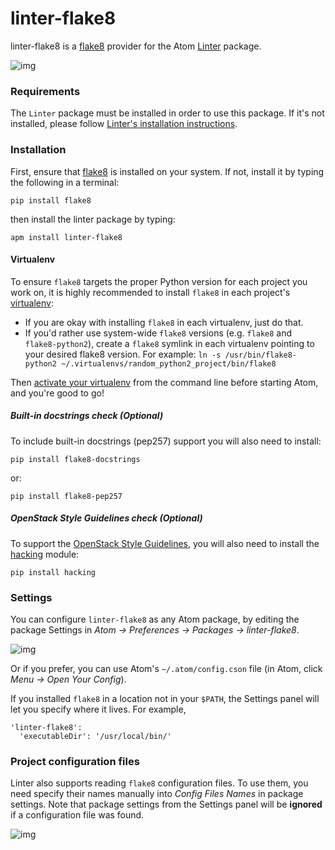 linter-flake8
=============

linter-flake8 is a [flake8](https://pypi.python.org/pypi/flake8) provider for the Atom [Linter](https://github.com/atom-community/linter) package.

![img](https://cloud.githubusercontent.com/assets/4278113/8768482/52f975c6-2e3f-11e5-87e4-27c8359fd36c.gif)

### Requirements
The `Linter` package must be installed in order to use this package. If it's not installed, please follow [Linter's installation instructions](https://github.com/atom-community/linter#how-to--installation).

### Installation
First, ensure that [flake8](https://pypi.python.org/pypi/flake8) is installed on your system. If not, install it by typing the following in a terminal:
   ```
   pip install flake8
   ```

then install the linter package by typing:
   ```
   apm install linter-flake8
   ```

#### Virtualenv

To ensure `flake8` targets the proper Python version for each project you work on, it is highly recommended to install `flake8` in each project's [virtualenv](https://virtualenv.pypa.io/en/latest/):

* If you are okay with installing `flake8` in each virtualenv, just do that.
* If you'd rather use system-wide `flake8` versions (e.g. `flake8` and `flake8-python2`), create a `flake8` symlink in each virtualenv pointing to your desired flake8 version. For example: `ln -s /usr/bin/flake8-python2 ~/.virtualenvs/random_python2_project/bin/flake8`

Then [activate your virtualenv](https://virtualenv.pypa.io/en/latest/userguide.html#activate-script) from the command line before starting Atom, and you're good to go!

##### Built-in docstrings check (Optional)
To include built-in docstrings (pep257) support you will also need to install:
   ```
   pip install flake8-docstrings
   ```
or:
   ```
   pip install flake8-pep257
   ```

##### OpenStack Style Guidelines check (Optional)
To support the [OpenStack Style Guidelines](http://google.github.io/styleguide/pyguide.html), you will also need to install the [hacking](https://github.com/openstack-dev/hacking) module:
  ```
  pip install hacking
  ```

### Settings
You can configure `linter-flake8` as any Atom package, by editing the package Settings in *Atom -> Preferences -> Packages -> linter-flake8*.

![img](https://cloud.githubusercontent.com/assets/4278113/8768488/91fffae2-2e3f-11e5-9783-9513b882cbc0.png)

Or if you prefer, you can use Atom's `~/.atom/config.cson` file (in Atom, click *Menu -> Open Your Config*).

If you installed `flake8` in a location not in your `$PATH`, the Settings panel will let you specify where it lives. For example,

```
'linter-flake8':
  'executableDir': '/usr/local/bin/'
```

### Project configuration files
Linter also supports reading `flake8` configuration files. To use them, you need specify their names manually into *Config Files Names* in package settings. Note that package settings from the Settings panel will be **ignored** if a configuration file was found.

![img](https://cloud.githubusercontent.com/assets/4278113/8768510/0d3769f2-2e40-11e5-8e27-d31991973246.png)
